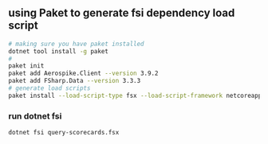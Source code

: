 ## using Paket to generate fsi dependency load script

```bash
# making sure you have paket installed
dotnet tool install -g paket
# 
paket init
paket add Aerospike.Client --version 3.9.2 
paket add FSharp.Data --version 3.3.3
# generate load scripts
paket install --load-script-type fsx --load-script-framework netcoreapp3.1 --generate-load-scripts
```
### run dotnet fsi

```bash
dotnet fsi query-scorecards.fsx

```
